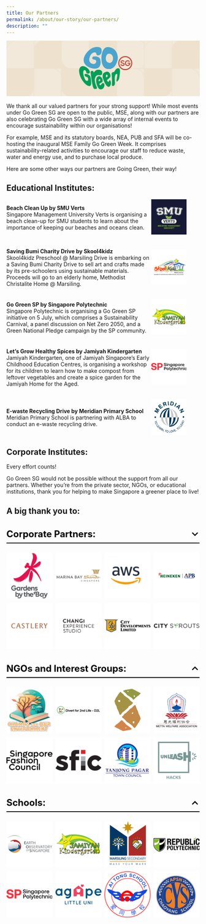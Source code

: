 ```yaml
---
title: Our Partners
permalink: /about/our-story/our-partners/
description: ""
---
```

![](/images/banner-about-us.png)

We thank all our valued partners for your strong support! 
While most events under Go Green SG are open to the public, MSE, along with our partners are also celebrating Go Green SG with a wide array of internal events to encourage sustainability within our organisations!

For example, MSE and its statutory boards, NEA, PUB and SFA will be co-hosting the inaugural MSE Family Go Green Week. It comprises sustainability-related activities to encourage our staff to reduce waste, water and energy use, and to purchase local produce. 

Here are some other ways our partners are Going Green, their way!

## Educational Institutes:
<style>
	.two-col {
		display: flex;
    flex-direction: column;
		gap: 2rem;
	}
	.two-col__item {
		display: flex;
		align-items: center;
		justify-content: space-between;
		flex-wrap: wrap;
	}
	.two-col__item__body {
		flex: 1 1 70%;
	}
	div.two-col__item__body p,
	div.two-col__item__body p.two-col__item__title {
		margin: 0;
	}
	.two-col__item__image {
	    flex: 1 1 20%;
	}
	.two-col__item__image img {
		max-width: 92px;
    margin-right: 0;
	}
	@media (max-width: 576px) {
		.two-col__item__body {
			flex: 1 1 100%;
		}
		.two-col__item__image {
			order: -1;
		}
		.two-col__item__image img {
			margin: auto;
		}
	}
</style>
<div class="two-col">
	<!-- Item 1 -->
	<div class="two-col__item">
		<div class="two-col__item__body">
			<p class="two-col__item__title"><strong>Beach Clean Up by SMU Verts</strong></p>
			<p>Singapore Management University Verts is organising a beach clean-up for SMU students to learn about the importance of keeping our beaches and oceans clean.</p>
		</div>
		<div class="two-col__item__image">
			<img src="/images/Our%20Partners/Educational/educational-1.png">
		</div>
	</div>
	<!-- Item 2 -->
	<div class="two-col__item">
		<div class="two-col__item__body">
			<p><strong>Saving Bumi Charity Drive by Skool4kidz</strong></p>
			<p>Skool4kidz Preschool @ Marsiling Drive is embarking on a Saving Bumi Charity Drive to sell art and crafts made by its pre-schoolers using sustainable materials. Proceeds will go to an elderly home, Methodist Christalite Home @ Marsiling.</p>
		</div>
		<div class="two-col__item__image">
			<img src="/images/Our%20Partners/Educational/educational-2.png">
		</div>
	</div>
	<!-- Item 3 -->
	<div class="two-col__item">
		<div class="two-col__item__body">
			<p><strong>Go Green SP by Singapore Polytechnic</strong></p>
			<p>Singapore Polytechnic is organising a Go Green SP initiative on 5 July, which comprises a Sustainability Carnival, a panel discussion on Net Zero 2050, and a Green National Pledge campaign by the SP community.</p>
		</div>
		<div class="two-col__item__image">
			<img src="/images/Our%20Partners/Educational/educational-3.png">
		</div>
	</div>
	<!-- Item 4 -->
	<div class="two-col__item">
		<div class="two-col__item__body">
			<p><strong>Let’s Grow Healthy Spices by Jamiyah Kindergarten</strong></p>
			<p>Jamiyah Kindergarten, one of Jamiyah Singapore’s Early Childhood Education Centres, is organising a workshop for its children to learn how to make compost from leftover vegetables and create a spice garden for the Jamiyah Home for the Aged.</p>
		</div>
		<div class="two-col__item__image">
			<img src="/images/Our%20Partners/Educational/educational-4.png">
		</div>
	</div>
	<!-- Item 5 -->
	<div class="two-col__item">
		<div class="two-col__item__body">
			<p><strong>E-waste Recycling Drive by Meridian Primary School</strong></p>
			<p>Meridian Primary School is partnering with ALBA to conduct an e-waste recycling drive.

</p>
		</div>
		<div class="two-col__item__image">
			<img src="/images/Our%20Partners/Educational/educational-5.png">
		</div>
	</div>
</div>

## Corporate Institutes:

Every effort counts!

Go Green SG would not be possible without the support from all our partners. Whether you’re from the private sector, NGOs, or educational institutions, thank you for helping to make Singapore a greener place to live! 


## A big thank you to:
<style>
	.accordion {
		margin-bottom: 1.5rem;
	}
	
	.accordion .row {
		display: grid;
		grid-template-columns: repeat(4, 1fr);
		gap: .5rem;
		margin: 0;
	}
	
	.accordion .row .col {
		width: 100%;
	}
	
	.accordion > .bp-accordion-header {
		background-color: transparent;
		padding-bottom: .5rem;
		border-bottom: 2px solid black;
		font-size: 24px;
	}
	
	.accordion > .bp-accordion-header:hover {
		background-color: transparent;
	}
	
	.accordion > .bp-accordion-header > .bp-accordion-button {
		display: block;
		width: 100%;
		text-decoration: none;
		margin: 0;
		color: black;
	}
	
	.bp-accordion-button::before {
		content: "";
	}
	
	.bp-accordion-button.sgds-icon-plus {
		content: "";
	}
	
	.bp-accordion-button.sgds-icon-minus {
		content: "";
	}
	
	.bp-accordion-button-wrapper {
		display: flex;
		justify-content: space-between;
		align-items: center;
	}
	
	.arrow-icon {
		transition: all .5s;
		transform: rotate(180deg);
	}
	
	.accordion:first-child .arrow-icon {
		transform: rotate(0);
	}
	
	.bp-accordion-header:has( > .bp-accordion-button.sgds-icon-plus) .arrow-icon {
	transform: rotate(180deg);
	}
	
	.bp-accordion-header:has( > .bp-accordion-button.sgds-icon-minus) .arrow-icon {
	transform: rotate(0);
	}
</style>
 
<div class="accordion-container">
    <div class="accordion">
        <h3 class="bp-accordion-header">
            <a class="bp-accordion-button">
							<div class="bp-accordion-button-wrapper">
									<span>Corporate Partners:</span>
									<svg viewBox="0 0 24 24" height="24" width="24" xmlns="http://www.w3.org/2000/svg" class="arrow-icon"><g stroke-width="1" stroke="none" fill-rule="evenodd" fill="none" id="feArrowDown0"><g fill="currentColor" id="feArrowDown1"><path d="m6 7l6 6l6-6l2 2l-8 8l-8-8z" id="feArrowDown2"></path></g></g></svg>
							</div>
            </a>
        </h3>
            <div style="display: block" class="bp-accordion-body">
							<div class="row">
								<div class="col is-one-quarter">
									<img src="/images/Our%20Partners/gardens%20by%20the%20bay%201.png">
								</div>
								<div class="col is-one-quarter">
									<img src="/images/Our%20Partners/marina%20bay%20sands%202.png">
								</div>
								<div class="col is-one-quarter">
									<img src="/images/Our%20Partners/aws%20logo.png">
								</div>
								<div class="col is-one-quarter">
									<img src="/images/Our%20Partners/asia%20pacific%20breweries.png">
								</div>
								<div class="col is-one-quarter">
									<img src="/images/Our%20Partners/castlery%20logo.png">
								</div>
								<div class="col is-one-quarter">
									<img src="/images/Our%20Partners/changi%20airport%20cycling.png">
								</div>
								<div class="col is-one-quarter">
									<img src="/images/Our%20Partners/city%20developments%20limited.png">
								</div>
								<div class="col is-one-quarter">
									<img src="/images/Our%20Partners/citysprouts.png">
								</div>
							</div>
        </div>
    </div>
    <div class="accordion">
        <h3 class="bp-accordion-header">
					<a class="bp-accordion-button">
						<div class="bp-accordion-button-wrapper">
							<span>NGOs and Interest Groups:</span>
							<svg viewBox="0 0 24 24" height="24" width="24" xmlns="http://www.w3.org/2000/svg" class="arrow-icon"><g stroke-width="1" stroke="none" fill-rule="evenodd" fill="none" id="feArrowDown0"><g fill="currentColor" id="feArrowDown1"><path d="m6 7l6 6l6-6l2 2l-8 8l-8-8z" id="feArrowDown2"></path></g></g></svg>
						</div>
					</a>
        </h3>
				<div class="bp-accordion-body">
					<div class="row">
						<div class="col is-one-quarter">
							<img src="/images/Our%20Partners/NGO/champs%20for%20our%20environment.png">
						</div>
						<div class="col is-one-quarter">
							<img src="/images/Our%20Partners/NGO/divert%20for%202nd%20life.png">
						</div>
						<div class="col is-one-quarter">
							<img src="/images/Our%20Partners/NGO/living%20soil%20asia.png">
						</div>
						<div class="col is-one-quarter">
							<img src="/images/Our%20Partners/NGO/metta%20welfare%20association.png">
						</div>
						<div class="col is-one-quarter">
							<img src="/images/Our%20Partners/NGO/singapore%20fashion%20council.png">
						</div>
						<div class="col is-one-quarter">
							<img src="/images/Our%20Partners/NGO/singapore%20furniture%20industries%20council.png">
						</div>
						<div class="col is-one-quarter">
							<img src="/images/Our%20Partners/NGO/tanjong%20pagar%20town%20council.png">
						</div>
						<div class="col is-one-quarter">
							<img src="/images/Our%20Partners/NGO/unleash.png">
						</div>
					</div>
				</div>
    </div>
	<div class="accordion">
        <h3 class="bp-accordion-header">
					<a class="bp-accordion-button">
						<div class="bp-accordion-button-wrapper">
							<span>Schools:</span>
							<svg viewBox="0 0 24 24" height="24" width="24" xmlns="http://www.w3.org/2000/svg" class="arrow-icon"><g stroke-width="1" stroke="none" fill-rule="evenodd" fill="none" id="feArrowDown0"><g fill="currentColor" id="feArrowDown1"><path d="m6 7l6 6l6-6l2 2l-8 8l-8-8z" id="feArrowDown2"></path></g></g></svg>
						</div>
					</a>
        </h3>
				<div class="bp-accordion-body">
					<div class="row">
						<div class="col is-one-quarter">
							<img src="/images/Our%20Partners/Schools/earth%20observatory%20of%20singapore%201.png">
						</div>
						<div class="col is-one-quarter">
							<img src="/images/Our%20Partners/Schools/jamiyah%20kindergarten.png">
						</div>
						<div class="col is-one-quarter">
							<img src="/images/Our%20Partners/Schools/marsiling%20secondary%20school%201.png">
						</div>
						<div class="col is-one-quarter">
							<img src="/images/Our%20Partners/Schools/rp%20logo-cmyk-high-res%20(for%20light-colored%20bg).png">
						</div>
						<div class="col is-one-quarter">
							<img src="/images/Our%20Partners/Schools/sp_marketing_logo_main_rgb_fullcolour_on_white_bg.png">
						</div>
						<div class="col is-one-quarter">
							<img src="/images/Our%20Partners/Schools/agape%20little%20uni.png">
						</div>
						<div class="col is-one-quarter">
							<img src="/images/Our%20Partners/Schools/ai%20tong%20school.png">
						</div>
						<div class="col is-one-quarter">
							<img src="/images/Our%20Partners/Schools/apsn%20chaoyang%20school.png">
						</div>
					</div>
        </div>
    </div>
</div>